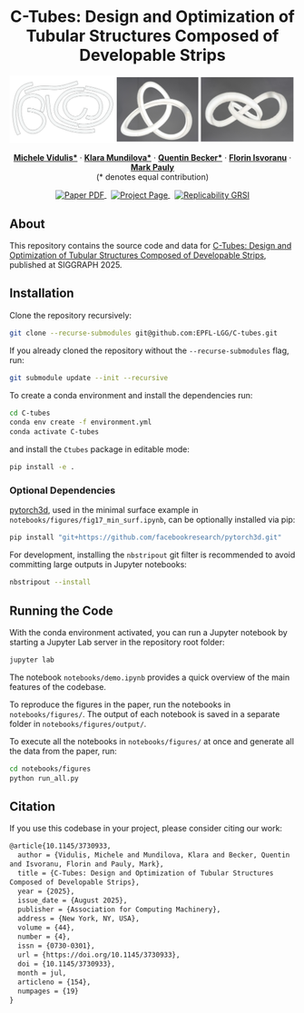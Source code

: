 <p align="center">

  <h1 align="center">C-Tubes: Design and Optimization of Tubular Structures Composed of Developable Strips</h1>

  ![Teaser](./images/teaser.png)

  <p align="center">
    <a href="https://people.epfl.ch/michele.vidulis?lang=en"><strong>Michele Vidulis*</strong></a>
    · 
    <a href="https://klaramundilova.com/"><strong>Klara Mundilova*</strong></a>
    · 
    <a href="https://qbecky.github.io/"><strong>Quentin Becker*</strong></a>
    · 
    <a href="https://people.epfl.ch/florin.isvoranu"><strong>Florin Isvoranu</strong></a>
    · 
    <a href="https://people.epfl.ch/mark.pauly"><strong>Mark Pauly</strong></a>
    <br />
    (* denotes equal contribution)
  </p>
</p>

<p align="center">
  <a href='https://infoscience.epfl.ch/entities/publication/797b6605-04d1-4632-9f1b-bb3cfdade33a'>
    <img src='https://img.shields.io/badge/Paper-PDF-red?style=flat-square' alt='Paper PDF' style="vertical-align: middle;">
  </a>
  <a href='https://go.epfl.ch/c-tubes/' style='padding-left: 0.5rem;'>
    <img src='https://img.shields.io/badge/Project-Page-blue?style=flat-square' alt='Project Page' style="vertical-align: middle;">
  </a>
  <a href='http://www.replicabilitystamp.org/#https-github-com-epfl-lgg-c-tubes' style='padding-left: 0.5rem;'>
    <img src='https://img.shields.io/badge/Replicability-GRSI-green?style=flat-square' alt='Replicability GRSI' style="vertical-align: middle;"/>
  </a>
</p>



## About

This repository contains the source code and data for [C-Tubes: Design and Optimization of Tubular Structures Composed of Developable Strips](https://go.epfl.ch/c-tubes/), published at SIGGRAPH 2025.


## Installation

Clone the repository recursively:

```bash
git clone --recurse-submodules git@github.com:EPFL-LGG/C-tubes.git
```

If you already cloned the repository without the `--recurse-submodules` flag, run:

```bash
git submodule update --init --recursive
```

To create a conda environment and install the dependencies run:

```bash
cd C-tubes
conda env create -f environment.yml
conda activate C-tubes
```

and install the `Ctubes` package in editable mode:

```bash
pip install -e .
```

### Optional Dependencies

[pytorch3d](https://pytorch3d.org/), used in the minimal surface example in `notebooks/figures/fig17_min_surf.ipynb`, can be optionally installed via pip:

```bash
pip install "git+https://github.com/facebookresearch/pytorch3d.git"
```

For development, installing the `nbstripout` git filter is recommended to avoid committing large outputs in Jupyter notebooks:

```bash
nbstripout --install
```

## Running the Code

With the conda environment activated, you can run a Jupyter notebook by starting a Jupyter Lab server in the repository root folder:

```bash
jupyter lab
```

The notebook `notebooks/demo.ipynb` provides a quick overview of the main features of the codebase.

To reproduce the figures in the paper, run the notebooks in `notebooks/figures/`. The output of each notebook is saved in a separate folder in `notebooks/figures/output/`.

To execute all the notebooks in `notebooks/figures/` at once and generate all the data from the paper, run:

```bash
cd notebooks/figures
python run_all.py
```


## Citation

If you use this codebase in your project, please consider citing our work:
```
@article{10.1145/3730933,
  author = {Vidulis, Michele and Mundilova, Klara and Becker, Quentin and Isvoranu, Florin and Pauly, Mark},
  title = {C-Tubes: Design and Optimization of Tubular Structures Composed of Developable Strips},
  year = {2025},
  issue_date = {August 2025},
  publisher = {Association for Computing Machinery},
  address = {New York, NY, USA},
  volume = {44},
  number = {4},
  issn = {0730-0301},
  url = {https://doi.org/10.1145/3730933},
  doi = {10.1145/3730933},
  month = jul,
  articleno = {154},
  numpages = {19}
}
```